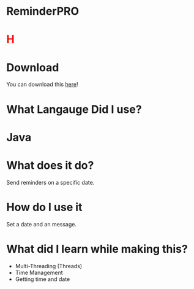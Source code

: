 # ReminderPRO

<h1 style="color: red">H</h1>
<h1>Download</h1>
You can download this <a href="https://github.com/JusticePro/ReminderPRO/releases">here</a>!<br>
<h1>What Langauge Did I use?</h1>
<h1>Java</h1>
<h1>What does it do?</h1>
Send reminders on a specific date.<br>
<h1>How do I use it</h1>
Set a date and an message.<br>
<h1>What did I learn while making this?</h1>
<ul>
<li>Multi-Threading (Threads)</li>
<li>Time Management</li>
<li>Getting time and date</li>
</ul>
